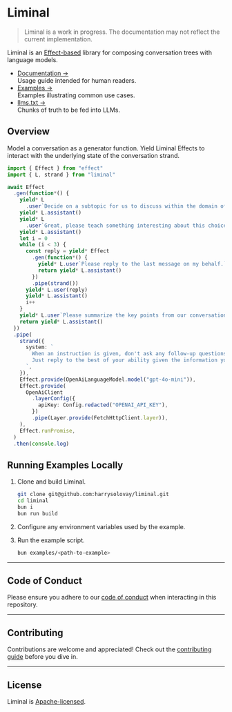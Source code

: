 # Liminal

> Liminal is a work in progress. The documentation may not reflect the current
> implementation.

Liminal is an [Effect-based](https://effect.website/) library for composing
conversation trees with language models.

- [Documentation &rarr;](https://liminal.land)<br />Usage guide intended for
  human readers.
- [Examples &rarr;](https://github.com/harrysolovay/liminal/tree/main/examples)<br />Examples
  illustrating common use cases.
- [llms.txt &rarr;](https://liminal.land/llms.txt)<br />Chunks of truth to be
  fed into LLMs.

## Overview

Model a conversation as a generator function. Yield Liminal Effects to interact
with the underlying state of the conversation strand.

```ts
import { Effect } from "effect"
import { L, strand } from "liminal"

await Effect
  .gen(function*() {
    yield* L
      .user`Decide on a subtopic for us to discuss within the domain of technological futurism.`
    yield* L.assistant()
    yield* L
      .user`Great, please teach something interesting about this choice of subtopic.`
    yield* L.assistant()
    let i = 0
    while (i < 3) {
      const reply = yield* Effect
        .gen(function*() {
          yield* L.user`Please reply to the last message on my behalf.`
          return yield* L.assistant()
        })
        .pipe(strand())
      yield* L.user(reply)
      yield* L.assistant()
      i++
    }
    yield* L.user`Please summarize the key points from our conversation.`
    return yield* L.assistant()
  })
  .pipe(
    strand({
      system: `
        When an instruction is given, don't ask any follow-up questions.
        Just reply to the best of your ability given the information you have.
      `,
    }),
    Effect.provide(OpenAiLanguageModel.model("gpt-4o-mini")),
    Effect.provide(
      OpenAiClient
        .layerConfig({
          apiKey: Config.redacted("OPENAI_API_KEY"),
        })
        .pipe(Layer.provide(FetchHttpClient.layer)),
    ),
    Effect.runPromise,
  )
  .then(console.log)
```

## Running Examples Locally

1. Clone and build Liminal.

   ```sh
   git clone git@github.com:harrysolovay/liminal.git
   cd liminal
   bun i
   bun run build
   ```

2. Configure any environment variables used by the example.

3. Run the example script.

   ```sh
   bun examples/<path-to-example>
   ```

---

## **Code of Conduct**

Please ensure you adhere to our [code of conduct](CODE_OF_CONDUCT.md) when
interacting in this repository.

---

## **Contributing**

Contributions are welcome and appreciated! Check out the
[contributing guide](CONTRIBUTING.md) before you dive in.

---

## **License**

Liminal is [Apache-licensed](LICENSE).
